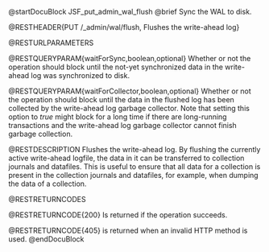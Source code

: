 
@startDocuBlock JSF_put_admin_wal_flush
@brief Sync the WAL to disk.

@RESTHEADER{PUT /_admin/wal/flush, Flushes the write-ahead log}

@RESTURLPARAMETERS

@RESTQUERYPARAM{waitForSync,boolean,optional}
Whether or not the operation should block until the not-yet synchronized
data in the write-ahead log was synchronized to disk.

@RESTQUERYPARAM{waitForCollector,boolean,optional}
Whether or not the operation should block until the data in the flushed
log has been collected by the write-ahead log garbage collector. Note that
setting this option to *true* might block for a long time if there are
long-running transactions and the write-ahead log garbage collector cannot
finish garbage collection.

@RESTDESCRIPTION
Flushes the write-ahead log. By flushing the currently active write-ahead
logfile, the data in it can be transferred to collection journals and
datafiles. This is useful to ensure that all data for a collection is
present in the collection journals and datafiles, for example, when dumping
the data of a collection.

@RESTRETURNCODES

@RESTRETURNCODE{200}
Is returned if the operation succeeds.

@RESTRETURNCODE{405}
is returned when an invalid HTTP method is used.
@endDocuBlock

